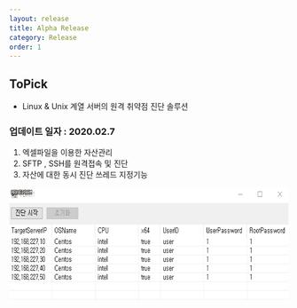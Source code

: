 ```yaml
---
layout: release
title: Alpha Release
category: Release
order: 1
---
```


## ToPick
 - Linux & Unix 계열 서버의 원격 취약점 진단 솔루션

### 업데이트 일자 : 2020.02.7
  1. 엑셀파일을 이용한 자산관리
  2. SFTP , SSH를 원격접속 및 진단
  3. 자산에 대한 동시 진단 쓰레드 지정기능
  
  <img src="../../assets/images/topick/topick_alpha.gif" width="644px" height="204px"/> 